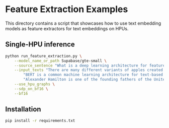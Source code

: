 <!---
Copyright 2021 The HuggingFace Team. All rights reserved.

Licensed under the Apache License, Version 2.0 (the "License");
you may not use this file except in compliance with the License.
You may obtain a copy of the License at

    http://www.apache.org/licenses/LICENSE-2.0

Unless required by applicable law or agreed to in writing, software
distributed under the License is distributed on an "AS IS" BASIS,
WITHOUT WARRANTIES OR CONDITIONS OF ANY KIND, either express or implied.
See the License for the specific language governing permissions and
limitations under the License.
-->

# Feature Extraction Examples

This directory contains a script that showcases how to use text embedding models as feature extractors for text embeddings on HPUs.

## Single-HPU inference

```bash
python run_feature_extraction.py \
    --model_name_or_path Supabase/gte-small \
    --source_sentence "What is a deep learning architecture for feature extraction?" \
    --input_texts "There are many different variants of apples created every year." \
        "BERT is a common machine learning architecture for text-based applications." \
        "Alexander Hamilton is one of the founding fathers of the United States." \
    --use_hpu_graphs \
    --sdp_on_bf16 \
    --bf16
```

## Installation

```bash
pip install -r requirements.txt
```
